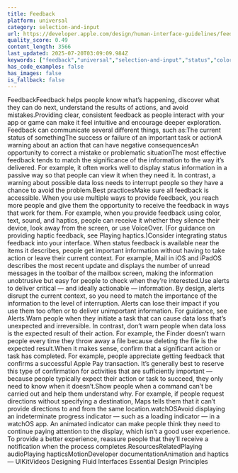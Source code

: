 ```yaml
---
title: Feedback
platform: universal
category: selection-and-input
url: https://developer.apple.com/design/human-interface-guidelines/feedback
quality_score: 0.49
content_length: 3566
last_updated: 2025-07-20T03:09:09.984Z
keywords: ["feedback","universal","selection-and-input","status","color","haptics","voiceover","interface","design"]
has_code_examples: false
has_images: false
is_fallback: false
---
```


FeedbackFeedback helps people know what’s happening, discover what they can do next, understand the results of actions, and avoid mistakes.Providing clear, consistent feedback as people interact with your app or game can make it feel intuitive and encourage deeper exploration. Feedback can communicate several different things, such as:The current status of somethingThe success or failure of an important task or actionA warning about an action that can have negative consequencesAn opportunity to correct a mistake or problematic situationThe most effective feedback tends to match the significance of the information to the way it’s delivered. For example, it often works well to display status information in a passive way so that people can view it when they need it. In contrast, a warning about possible data loss needs to interrupt people so they have a chance to avoid the problem.Best practicesMake sure all feedback is accessible. When you use multiple ways to provide feedback, you reach more people and give them the opportunity to receive the feedback in ways that work for them. For example, when you provide feedback using color, text, sound, and haptics, people can receive it whether they silence their device, look away from the screen, or use VoiceOver. (For guidance on providing haptic feedback, see Playing haptics.)Consider integrating status feedback into your interface. When status feedback is available near the items it describes, people get important information without having to take action or leave their current context. For example, Mail in iOS and iPadOS describes the most recent update and displays the number of unread messages in the toolbar of the mailbox screen, making the information unobtrusive but easy for people to check when they’re interested.Use alerts to deliver critical — and ideally actionable — information. By design, alerts disrupt the current context, so you need to match the importance of the information to the level of interruption. Alerts can lose their impact if you use them too often or to deliver unimportant information. For guidance, see Alerts.Warn people when they initiate a task that can cause data loss that’s unexpected and irreversible. In contrast, don’t warn people when data loss is the expected result of their action. For example, the Finder doesn’t warn people every time they throw away a file because deleting the file is the expected result.When it makes sense, confirm that a significant action or task has completed. For example, people appreciate getting feedback that confirms a successful Apple Pay transaction. It’s generally best to reserve this type of confirmation for activities that are sufficiently important — because people typically expect their action or task to succeed, they only need to know when it doesn’t.Show people when a command can’t be carried out and help them understand why. For example, if people request directions without specifying a destination, Maps tells them that it can’t provide directions to and from the same location.watchOSAvoid displaying an indeterminate progress indicator — such as a loading indicator — in a watchOS app. An animated indicator can make people think they need to continue paying attention to the display, which isn’t a good user experience. To provide a better experience, reassure people that they’ll receive a notification when the process completes.ResourcesRelatedPlaying audioPlaying hapticsMotionDeveloper documentationAnimation and haptics — UIKitVideos Designing Fluid Interfaces Essential Design Principles